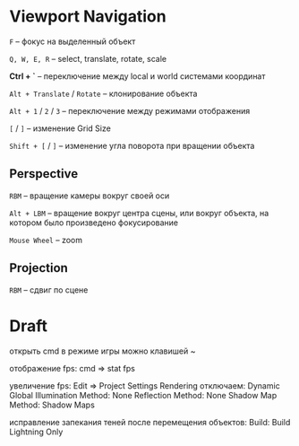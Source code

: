 # Viewport Navigation

`F` – фокус на выделенный объект

`Q, W, E, R` – select, translate, rotate, scale

**Ctrl + `** – переключение между local и world системами координат



`Alt + Translate` / `Rotate` – клонирование объекта

`Alt + 1` / `2` / `3` – переключение между режимами отображения

`[` / `]` – изменение Grid Size

`Shift + [` / `]` – изменение угла поворота при вращении объекта


## Perspective

`RBM` – вращение камеры вокруг своей оси

`Alt + LBM` – вращение вокруг центра сцены, или вокруг объекта, на котором было произведено фокусирование

`Mouse Wheel` – zoom

## Projection

`RBM` – сдвиг по сцене




# Draft

открыть cmd в режиме игры можно клавишей ~

отображение fps:
    cmd => stat fps


увеличение fps:
Edit => Project Settings
    Rendering
        отключаем:
        Dynamic Global Illumination Method: None
        Reflection Method:                  None
        Shadow Map Method:                  Shadow Maps

исправление запекания теней после перемещения объектов:
Build: Build Lightning Only
